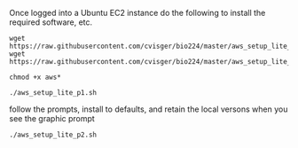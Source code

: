 Once logged into a Ubuntu EC2 instance do the following to install the 
required software, etc.

```
wget 
https://raw.githubusercontent.com/cvisger/bio224/master/aws_setup_lite_p1.sh
wget 
https://raw.githubusercontent.com/cvisger/bio224/master/aws_setup_lite_p2.sh
```

```
chmod +x aws*
```

```
./aws_setup_lite_p1.sh
```

follow the prompts, install to defaults, and retain the local versons 
when you see the graphic prompt

```
./aws_setup_lite_p2.sh
```
